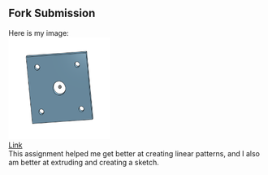 ## Fork Submission

Here is my image:  
<img src="Images/Mount.png" alt="Mount Screenshot" width="200" height="200">    
<a href="https://cvilleschools.onshape.com/documents/e1c8a17c4a69732c5bb9e3c6/w/10366582a3f14d4162af59ea/e/1dbffcb3afe7aa215dcc2986">Link</a>  
This assignment helped me get better at creating linear patterns, and I also am better at extruding and creating a sketch.
